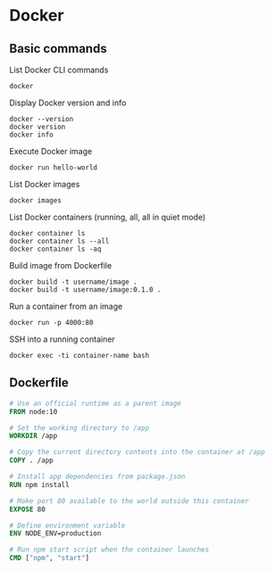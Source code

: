 # Docker

## Basic commands

List Docker CLI commands

```console
docker
```

Display Docker version and info

```console
docker --version
docker version
docker info
```

Execute Docker image

```console
docker run hello-world
```

List Docker images

```console
docker images
```

List Docker containers (running, all, all in quiet mode)

```console
docker container ls
docker container ls --all
docker container ls -aq
```

Build image from Dockerfile

```console
docker build -t username/image .
docker build -t username/image:0.1.0 .
```

Run a container from an image

```console
docker run -p 4000:80
```

SSH into a running container

```console
docker exec -ti container-name bash
```

## Dockerfile

```Dockerfile
# Use an official runtime as a parent image
FROM node:10

# Set the working directory to /app
WORKDIR /app

# Copy the current directory contents into the container at /app
COPY . /app

# Install app dependencies from package.json
RUN npm install

# Make port 80 available to the world outside this container
EXPOSE 80

# Define environment variable
ENV NODE_ENV=production

# Run npm start script when the container launches
CMD ["npm", "start"]
```

